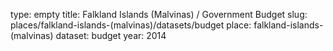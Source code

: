 type: empty
title: Falkland Islands (Malvinas) / Government Budget
slug: places/falkland-islands-(malvinas)/datasets/budget
place: falkland-islands-(malvinas)
dataset: budget
year: 2014
